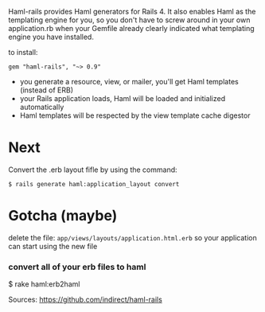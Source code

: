 Haml-rails provides Haml generators for Rails 4. It also enables Haml as the templating engine for you, so you don't have to screw around in your own application.rb when your Gemfile already clearly indicated what templating engine you have installed. 


to install:
```
gem "haml-rails", "~> 0.9"
```

* you generate a resource, view, or mailer, you'll get Haml templates (instead of ERB)
* your Rails application loads, Haml will be loaded and initialized automatically
* Haml templates will be respected by the view template cache digestor


# Next
Convert the .erb layout fifle by using the command:
```
$ rails generate haml:application_layout convert
```
# Gotcha (maybe)
delete the file: `app/views/layouts/application.html.erb` 
so your application can start using the new file


### convert all of your erb files to haml
$ rake haml:erb2haml


Sources:
https://github.com/indirect/haml-rails
